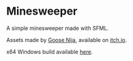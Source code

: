 # Minesweeper
A simple minesweeper made with SFML.

Assets made by [Goose Nija](https://gooseninja.itch.io/), available on [itch.io](https://gooseninja.itch.io/pixel-minesweeper).

x64 Windows build available [here](https://drive.google.com/drive/folders/1tyCIFp1avHrQQOdJnyR6TbHkzPTK-wDU?usp=sharing).
